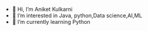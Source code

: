 - 👋 Hi, I’m Aniket Kulkarni
- 👀 I’m interested in Java, python,Data science,AI,ML
- 🌱 I’m currently learning Python
<!---
aniketkulkarni2405/aniketkulkarni2405 is a ✨ special ✨ repository because its `README.md` (this file) appears on your GitHub profile.
You can click the Preview link to take a look at your changes.
--->

